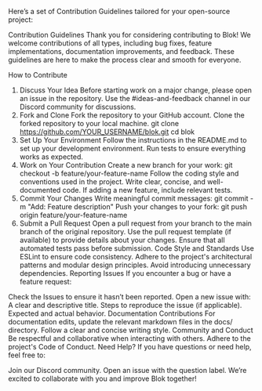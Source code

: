 Here’s a set of Contribution Guidelines tailored for your open-source project:

Contribution Guidelines
Thank you for considering contributing to Blok! We welcome contributions of all types, including bug fixes, feature implementations, documentation improvements, and feedback. These guidelines are here to make the process clear and smooth for everyone.

How to Contribute
1. Discuss Your Idea
Before starting work on a major change, please open an issue in the repository.
Use the #ideas-and-feedback channel in our Discord community for discussions.
2. Fork and Clone
Fork the repository to your GitHub account.
Clone the forked repository to your local machine.
git clone https://github.com/YOUR_USERNAME/blok.git
cd blok
3. Set Up Your Environment
Follow the instructions in the README.md to set up your development environment.
Run tests to ensure everything works as expected.
4. Work on Your Contribution
Create a new branch for your work:
git checkout -b feature/your-feature-name
Follow the coding style and conventions used in the project.
Write clear, concise, and well-documented code.
If adding a new feature, include relevant tests.
5. Commit Your Changes
Write meaningful commit messages:
git commit -m "Add: Feature description"
Push your changes to your fork:
git push origin feature/your-feature-name
6. Submit a Pull Request
Open a pull request from your branch to the main branch of the original repository.
Use the pull request template (if available) to provide details about your changes.
Ensure that all automated tests pass before submission.
Code Style and Standards
Use ESLint to ensure code consistency.
Adhere to the project's architectural patterns and modular design principles.
Avoid introducing unnecessary dependencies.
Reporting Issues
If you encounter a bug or have a feature request:

Check the Issues to ensure it hasn’t been reported.
Open a new issue with:
A clear and descriptive title.
Steps to reproduce the issue (if applicable).
Expected and actual behavior.
Documentation Contributions
For documentation edits, update the relevant markdown files in the docs/ directory.
Follow a clear and concise writing style.
Community and Conduct
Be respectful and collaborative when interacting with others.
Adhere to the project's Code of Conduct.
Need Help?
If you have questions or need help, feel free to:

Join our Discord community.
Open an issue with the question label.
We’re excited to collaborate with you and improve Blok together!
